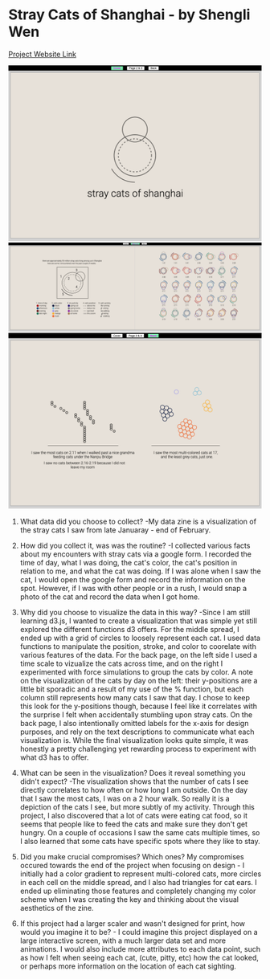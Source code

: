  # Stray Cats of Shanghai - by Shengli Wen #

[Project Website Link](https://writecards.github.io/cdv-student/projects/data-zine/cover.html)

![screenshot of cover page](https://github.com/writecards/cdv-student/blob/main/projects/data-zine/dazaZineCover.png?raw=true)
![screenshot of middle spread](https://github.com/writecards/cdv-student/blob/main/projects/data-zine/dataZineMiddleSpread.png?raw=true)
![screenshot of back page](https://github.com/writecards/cdv-student/blob/main/projects/data-zine/dataZineBack.png?raw=true)


1. What data did you choose to collect?
-My data zine is a visualization of the stray cats I saw from late Januaray - end of February. 

2. How did you collect it, was was the routine?
-I collected various facts about my encounters with stray cats via a google form. I recorded the time of day, what I was doing, 
the cat's color, the cat's position in relation to me, and what the cat was doing. If I was alone when I saw the cat, I would open the
google form and record the information on the spot. However, if I was with other people or in a rush, I would snap a photo of the cat and record
the data when I got home. 

3. Why did you choose to visualize the data in this way?
-Since I am still learning d3.js, I wanted to create a visualization that was simple yet still explored the different functions d3 offers.
For the middle spread, I ended up with a grid of circles to loosely represent each cat. I used data functions to manipulate the position, stroke,
and color to coorelate with various features of the data. For the back page, on the left side I used a time scale to vizualize the cats across time,
and on the right I experimented with force simulations to group the cats by color. A note on the visualization of the cats by day on the left: their y-positions
are a little bit sporadic and a result of my use of the % function, but each column still represents how many cats I saw that day. I chose to keep this look
for the y-positions though, because I feel like it correlates with the surprise I felt when accidentally stumbling upon stray cats.
On the back page, I also intentionally omitted labels for the x-axis for design purposes, and rely on the text descriptions to communicate what each visualization is. While the final visualization looks quite simple, 
it was honestly a pretty challenging yet rewarding process to experiment with what d3 has to offer. 

4. What can be seen in the visualization? Does it reveal something you didn't expect?
-The visualization shows that the number of cats I see directly correlates to how often or how long I am outside. On the day that I saw the
most cats, I was on a 2 hour walk. So really it is a depiction of the cats I see, but more subtly of my activity. Through this project, I also 
discovered that a lot of cats were eating cat food, so it seems that people like to feed the cats and make sure they don't get hungry. On a couple of
occasions I saw the same cats multiple times, so I also learned that some cats have specific spots where they like to stay. 

5. Did you make crucial compromises? Which ones?
My compromises occured towards the end of the project when focusing on design - I initially had a color gradient to represent multi-colored cats, more circles in each cell on the middle
spread, and I also had triangles for cat ears. I ended up eliminating those features and completely changing my color scheme when I was creating the key and thinking about
the visual aesthetics of the zine. 

6. If this project had a larger scaler and wasn't designed for print, how would you imagine it to be? - I could imagine this project displayed on a large
interactive screen, with a much larger data set and more animations. I would also include more attributes to each data point, such as how I felt when seeing each cat, (cute, pitty, etc)
how the cat looked, or perhaps more information on the location of each cat sighting.  

